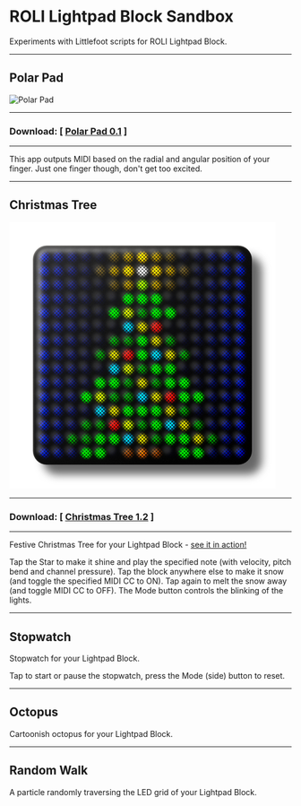 # ROLI Lightpad Block Sandbox

Experiments with Littlefoot scripts for ROLI Lightpad Block.

---

## Polar Pad

![Polar Pad](https://user-images.githubusercontent.com/43878921/107666226-56652080-6c9f-11eb-8377-dfb3e34f06b0.png)

---

### Download: [ [Polar Pad 0.1](https://github.com/anthonyalfimov/Lightpad-Block-Sandbox/releases/tag/Polar-Pad-v0.1) ]

---

This app outputs MIDI based on the radial and angular position of your finger. Just one finger though, don't get too excited.

---

## Christmas Tree

![Christmas Tree](LF04%20Christmas%20Tree/LF04ScreenShot01.png "Christmas Tree")

---

### Download: [ [Christmas Tree 1.2](https://github.com/anthonyalfimov/Lightpad-Block-Sandbox/releases/tag/Christmas-Tree-v1.2) ]

---

Festive Christmas Tree for your Lightpad Block - [see it in action!](https://www.instagram.com/p/BsG6yCYB9jI/)

Tap the Star to make it shine and play the specified note (with velocity, pitch bend and channel pressure).
Tap the block anywhere else to make it snow (and toggle the specified MIDI CC to ON).
Tap again to melt the snow away (and toggle MIDI CC to OFF).
The Mode button controls the blinking of the lights.

---

## Stopwatch

Stopwatch for your Lightpad Block.

Tap to start or pause the stopwatch, press the Mode (side) button to reset.

---

## Octopus

Cartoonish octopus for your Lightpad Block.

---

## Random Walk

A particle randomly traversing the LED grid of your Lightpad Block.
